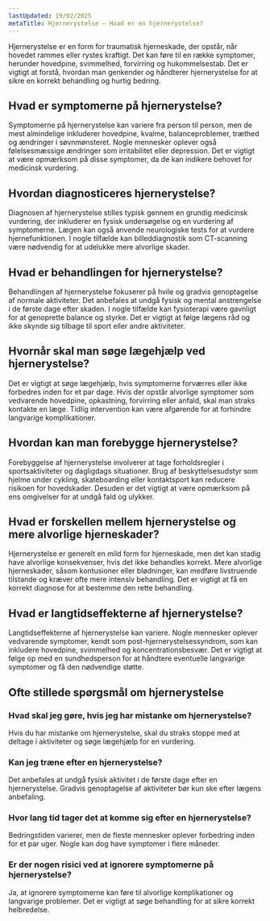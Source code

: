 ```yaml
---
lastUpdated: 19/02/2025
metaTitle: Hjernerystelse – Hvad er en hjernerystelse?
---
```


Hjernerystelse er en form for traumatisk hjerneskade, der opstår, når hovedet rammes eller rystes kraftigt. Det kan føre til en række symptomer, herunder hovedpine, svimmelhed, forvirring og hukommelsestab. Det er vigtigt at forstå, hvordan man genkender og håndterer hjernerystelse for at sikre en korrekt behandling og hurtig bedring.

## Hvad er symptomerne på hjernerystelse?

Symptomerne på hjernerystelse kan variere fra person til person, men de mest almindelige inkluderer hovedpine, kvalme, balanceproblemer, træthed og ændringer i søvnmønsteret. Nogle mennesker oplever også følelsesmæssige ændringer som irritabilitet eller depression. Det er vigtigt at være opmærksom på disse symptomer, da de kan indikere behovet for medicinsk vurdering.

## Hvordan diagnosticeres hjernerystelse?

Diagnosen af hjernerystelse stilles typisk gennem en grundig medicinsk vurdering, der inkluderer en fysisk undersøgelse og en vurdering af symptomerne. Lægen kan også anvende neurologiske tests for at vurdere hjernefunktionen. I nogle tilfælde kan billeddiagnostik som CT-scanning være nødvendig for at udelukke mere alvorlige skader.

## Hvad er behandlingen for hjernerystelse?

Behandlingen af hjernerystelse fokuserer på hvile og gradvis genoptagelse af normale aktiviteter. Det anbefales at undgå fysisk og mental anstrengelse i de første dage efter skaden. I nogle tilfælde kan fysioterapi være gavnligt for at genoprette balance og styrke. Det er vigtigt at følge lægens råd og ikke skynde sig tilbage til sport eller andre aktiviteter.

## Hvornår skal man søge lægehjælp ved hjernerystelse?

Det er vigtigt at søge lægehjælp, hvis symptomerne forværres eller ikke forbedres inden for et par dage. Hvis der opstår alvorlige symptomer som vedvarende hovedpine, opkastning, forvirring eller anfald, skal man straks kontakte en læge. Tidlig intervention kan være afgørende for at forhindre langvarige komplikationer.

## Hvordan kan man forebygge hjernerystelse?

Forebyggelse af hjernerystelse involverer at tage forholdsregler i sportsaktiviteter og dagligdags situationer. Brug af beskyttelsesudstyr som hjelme under cykling, skateboarding eller kontaktsport kan reducere risikoen for hovedskader. Desuden er det vigtigt at være opmærksom på ens omgivelser for at undgå fald og ulykker.

## Hvad er forskellen mellem hjernerystelse og mere alvorlige hjerneskader?

Hjernerystelse er generelt en mild form for hjerneskade, men det kan stadig have alvorlige konsekvenser, hvis det ikke behandles korrekt. Mere alvorlige hjerneskader, såsom kontusioner eller blødninger, kan medføre livstruende tilstande og kræver ofte mere intensiv behandling. Det er vigtigt at få en korrekt diagnose for at bestemme den rette behandling.

## Hvad er langtidseffekterne af hjernerystelse?

Langtidseffekterne af hjernerystelse kan variere. Nogle mennesker oplever vedvarende symptomer, kendt som post-hjernerystelsessyndrom, som kan inkludere hovedpine, svimmelhed og koncentrationsbesvær. Det er vigtigt at følge op med en sundhedsperson for at håndtere eventuelle langvarige symptomer og få den nødvendige støtte.

## Ofte stillede spørgsmål om hjernerystelse

### Hvad skal jeg gøre, hvis jeg har mistanke om hjernerystelse?

Hvis du har mistanke om hjernerystelse, skal du straks stoppe med at deltage i aktiviteter og søge lægehjælp for en vurdering.

### Kan jeg træne efter en hjernerystelse?

Det anbefales at undgå fysisk aktivitet i de første dage efter en hjernerystelse. Gradvis genoptagelse af aktiviteter bør kun ske efter lægens anbefaling.

### Hvor lang tid tager det at komme sig efter en hjernerystelse?

Bedringstiden varierer, men de fleste mennesker oplever forbedring inden for et par uger. Nogle kan dog have symptomer i flere måneder.

### Er der nogen risici ved at ignorere symptomerne på hjernerystelse?

Ja, at ignorere symptomerne kan føre til alvorlige komplikationer og langvarige problemer. Det er vigtigt at søge behandling for at sikre korrekt helbredelse.

